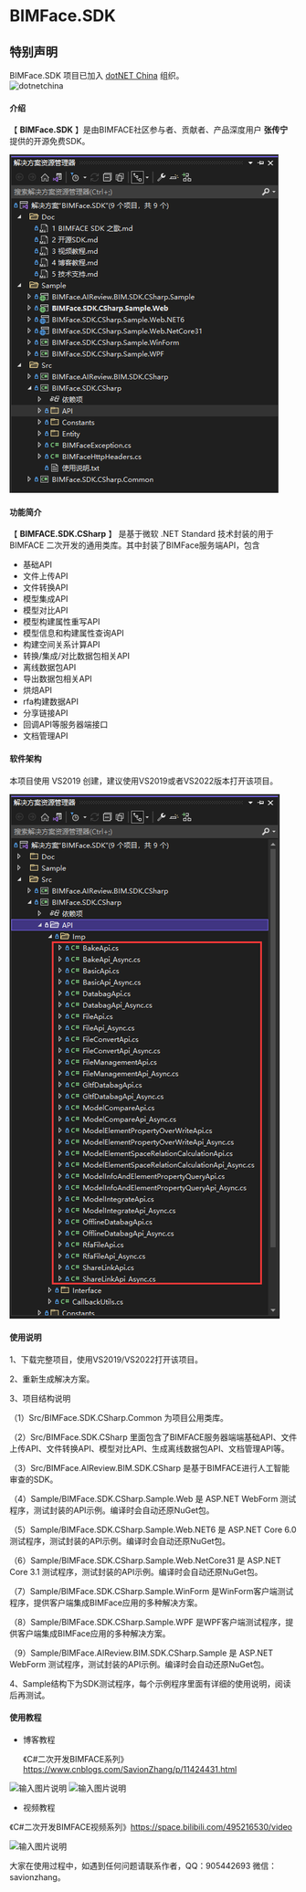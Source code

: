 # BIMFace.SDK

## 特别声明

BIMFace.SDK 项目已加入 [dotNET China](https://gitee.com/dotnetchina)  组织。<br/>
![dotnetchina](https://images.gitee.com/uploads/images/2021/0324/120117_2da9922c_416720.png "132645_21007ea0_974299.png")

#### 介绍
【 **BIMFace.SDK** 】是由BIMFACE社区参与者、贡献者、产品深度用户  **张传宁**  提供的开源免费SDK。

![输入图片说明](Src/BIMFace.SDK.CSharp/Imgs/01.png)

#### 功能简介

【 **BIMFACE.SDK.CSharp** 】 是基于微软 .NET Standard 技术封装的用于 BIMFACE 二次开发的通用类库。其中封装了BIMFace服务端API，包含

- 基础API
- 文件上传API
- 文件转换API
- 模型集成API
- 模型对比API
- 模型构建属性重写API
- 模型信息和构建属性查询API
- 构建空间关系计算API
- 转换/集成/对比数据包相关API
- 离线数据包API
- 导出数据包相关API
- 烘焙API
- rfa构建数据API
- 分享链接API
- 回调API等服务器端接口
- 文档管理API

#### 软件架构
本项目使用 VS2019 创建，建议使用VS2019或者VS2022版本打开该项目。

![输入图片说明](Src/BIMFace.SDK.CSharp/Imgs/02.png)


#### 使用说明

1、下载完整项目，使用VS2019/VS2022打开该项目。

2、重新生成解决方案。 

3、项目结构说明 

（1）Src/BIMFace.SDK.CSharp.Common 为项目公用类库。 

（2）Src/BIMFace.SDK.CSharp 里面包含了BIMFACE服务器端端基础API、文件上传API、文件转换API、模型对比API、生成离线数据包API、文档管理API等。 

（3）Src/BIMFace.AIReview.BIM.SDK.CSharp 是基于BIMFACE进行人工智能审查的SDK。

（4）Sample/BIMFace.SDK.CSharp.Sample.Web 是 ASP.NET WebForm 测试程序，测试封装的API示例。编译时会自动还原NuGet包。

（5）Sample/BIMFace.SDK.CSharp.Sample.Web.NET6 是 ASP.NET Core 6.0 测试程序，测试封装的API示例。编译时会自动还原NuGet包。

（6）Sample/BIMFace.SDK.CSharp.Sample.Web.NetCore31 是 ASP.NET Core 3.1 测试程序，测试封装的API示例。编译时会自动还原NuGet包。

（7）Sample/BIMFace.SDK.CSharp.Sample.WinForm 是WinForm客户端测试程序，提供客户端集成BIMFace应用的多种解决方案。

（8）Sample/BIMFace.SDK.CSharp.Sample.WPF 是WPF客户端测试程序，提供客户端集成BIMFace应用的多种解决方案。

（9）Sample/BIMFace.AIReview.BIM.SDK.CSharp.Sample 是 ASP.NET WebForm 测试程序，测试封装的API示例。编译时会自动还原NuGet包。

4、Sample结构下为SDK测试程序，每个示例程序里面有详细的使用说明，阅读后再测试。

#### 使用教程

- 博客教程

  《C#二次开发BIMFACE系列》https://www.cnblogs.com/SavionZhang/p/11424431.html

 ![输入图片说明](https://images.gitee.com/uploads/images/2021/0625/115700_33fdbaa6_1273526.png "BIMFace 使用教程1.png")
![输入图片说明](https://images.gitee.com/uploads/images/2021/0625/115707_aa7fbe37_1273526.png "BIMFace 使用教程2.png")

- 视频教程

《C#二次开发BIMFACE视频系列》https://space.bilibili.com/495216530/video

![输入图片说明](https://images.gitee.com/uploads/images/2021/0625/115720_85ecf0bc_1273526.jpeg "23.jpg")

大家在使用过程中，如遇到任何问题请联系作者，QQ：905442693 微信：savionzhang。